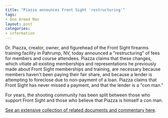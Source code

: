 ```yaml
---
title: "Piazza announces Front Sight 'restructuring'"
tags:
- One Armed Man
layout: post
categories:
- information
---
```


Dr. Piazza, creator, owner, and figurehead of the Front Sight firearms training facility in Pahrump, NV, today announced a "restructuring" of fees for members and course attendees. Piazza claims that these changes, which vitiate all existing memberships and representations he previously made about Front Sight memberships and training, are necessary because members haven't been paying their fair share, and because a lender is attempting to foreclose due to non-payment of a loan. Piazza claims that Front Sight has never missed a payment, and that the lender is a "con man."

For years, the shooting community has been split between those who support Front Sight and those who believe that Piazza is himself a con man.

[See an extensive collection of related documents and commentary here](https://www.heeled.website/restructuring/index.php).
